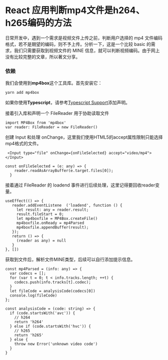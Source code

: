 # React 应用判断mp4文件是h264、h265编码的方法

日常开发中，遇到一个需求是视频文件上传之前，判断用户选择的 mp4 文件编码格式，若不是期望的编码，则不予上传。分析一下，这是一个比较 basic 的需求，我们只需要获取到视频文件的 MINE 信息，就可以判断视频编码。由于网上没有比较完整的文章，所以著文分享。

### 依赖

我们会使用到**mp4box**这个工具库。首先安装它：

```
yarn add mp4box
```

如果你使用**Typescript**，请参考[Typescript Support](https://github.com/gpac/mp4box.js/issues/233)添加声明。

接着引入库和声明一个 FileReader 用于协助读取文件

```
import MP4Box from 'mp4box'
var reader: FileReader = new FileReader()
```

创建 Input 和处理 onChange，这里我们使用HTML5的accept属性限制只能选择mp4格式的文件。

```
 <Input type="file" onChange={onFileSelected} accept="video/mp4"></Input>
```

```
const onFileSelected = (e: any) => {
    reader.readAsArrayBuffer(e.target.files[0]);
  }
```

接着通过 FileReader 的 loadend 事件进行后续处理，这里记得要回收reader变量。

```
useEffect(() => {
   reader.addEventListene  ('loadend', function () {
     let result: any = reader.result;
     result.fileStart = 0;
     let mp4boxfile = MP4Box.createFile()
     mp4boxfile.onReady = mp4Parsed
     mp4boxfile.appendBuffer(result);
   });
   return () => {
     (reader as any) = null
   }
}, [])
```
获取到文件后，解析文件MINE类型，后续可以自行添加提示信息。
```
const mp4Parsed = (info: any) => {
  var codecs = [];
  for (var t = 0; t < info.tracks.length; ++t) {
    codecs.push(info.tracks[t].codec);
  }
  let fileCode = analysisCode(codecs[0])
  console.log(fileCode)
};

const analysisCode = (code: string) => {
  if (code.startsWith('avc')) {
    // h264
    return 'h264'
  } else if (code.startsWith('hvc')) {
    // h265
    return 'h265'
  } else {
    throw new Error('unknown video code')
  }
}
```

